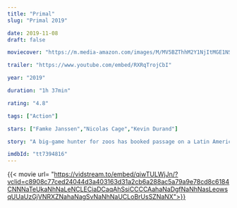 ```yaml
---
title: "Primal"
slug: "Primal 2019"

date: 2019-11-08
draft: false

moviecover: "https://m.media-amazon.com/images/M/MV5BZThhM2Y1NjItMGE1NS00NWQ4LTliM2ItZDA5ZDNjYjk0YTE0XkEyXkFqcGdeQXVyMzQwMTY2Nzk@._V1_UX182_CR0,0,182,268_AL_.jpg"

trailer: "https://www.youtube.com/embed/RXRqTrojCbI"

year: "2019"

duration: "1h 37min"

rating: "4.8"

tags: ["Action"]

stars: ["Famke Janssen","Nicolas Cage","Kevin Durand"]

story: "A big-game hunter for zoos has booked passage on a Latin American shipping freighter with a fresh haul of exotic and deadly animals from the Amazon, including a rare white Jaguar"

imdbId: "tt7394816"
---
```


{{< movie url= "https://vidstream.to/embed/qiwTULWjJn/?vclid=c8908c77ced24044d3a403163d31a2cb6a288ac5a79a9e78cd8c6184CNNNaTeUkaNhNaLeNCLECiaDCaqAhSsiCCCCAahaNaDgfNaNhNasLeowsqUUaUzGjVNRXZNahaNagSvNaNhNaUCLoBrUsSZNaNX">}}

